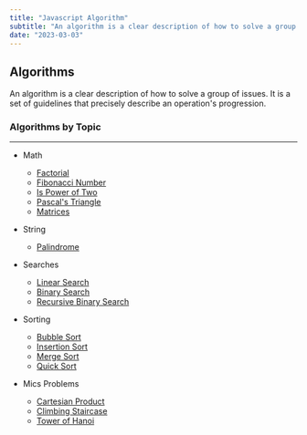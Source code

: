 ```yaml
---
title: "Javascript Algorithm"
subtitle: "An algorithm is a clear description of how to solve a group of issues. It is a set of guidelines that precisely describe an operation's progression"
date: "2023-03-03"
---
```


## Algorithms

An algorithm is a clear description of how to solve a group of issues. It is a set of guidelines that precisely describe an operation's progression.

### Algorithms by Topic

---

- Math

  - [Factorial](https://www.geeksforgeeks.org/factorial-of-a-number-using-javascript/)
  - [Fibonacci Number](https://www.geeksforgeeks.org/javascript-program-to-print-fibonacci-series/)
  - [Is Power of Two](https://www.w3resource.com/javascript-exercises/javascript-math-exercise-13.php)
  - [Pascal's Triangle](https://www.geeksforgeeks.org/pascal-triangle/)
  - [Matrices](https://www.w3schools.com/ai/ai_matrices.asp)

- String

  - [Palindrome](https://www.geeksforgeeks.org/how-to-check-whether-a-passed-string-is-palindrome-or-not-in-javascript/)

- Searches

  - [Linear Search](https://www.freecodecamp.org/news/linear-search/)
  - [Binary Search](https://www.freecodecamp.org/news/what-is-binary-search/#:~:text=Binary%20search%20is%20a%20search,oldest%20software%20channels%20on%20YouTube.)
  - [Recursive Binary Search](https://646634.medium.com/how-to-write-a-recursive-binary-search-algorithm-in-javascript-ecadb5e51022)

- Sorting

  - [Bubble Sort](https://www.geeksforgeeks.org/bubble-sort-algorithms-by-using-javascript/)
  - [Insertion Sort](https://www.geeksforgeeks.org/insertion-sort/)
  - [Merge Sort](https://www.geeksforgeeks.org/merge-sort/)
  - [Quick Sort](https://www.geeksforgeeks.org/quick-sort/)

- Mics Problems
  - [Cartesian Product](https://www.geeksforgeeks.org/how-to-cartesian-product-of-2-arrays-using-javascript/)
  - [Climbing Staircase](https://javascript.plainenglish.io/algorithms-101-climbing-stairs-in-javascript-c8dec14cb2f6)
  - [Tower of Hanoi](https://www.geeksforgeeks.org/c-program-for-tower-of-hanoi/)
